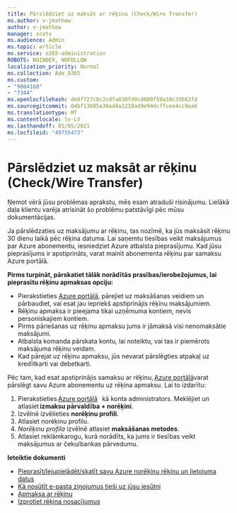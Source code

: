 ```yaml
---
title: Pārslēdziet uz maksāt ar rēķinu (Check/Wire Transfer)
ms.author: v-jmathew
author: v-jmathew
manager: scotv
ms.audience: Admin
ms.topic: article
ms.service: o365-administration
ROBOTS: NOINDEX, NOFOLLOW
localization_priority: Normal
ms.collection: Adm_O365
ms.custom:
- "9004168"
- "7344"
ms.openlocfilehash: de0f727c8c2cdfa830fd9cd600f59a10c33663fd
ms.sourcegitcommit: 04bf13605a30ad4a2218ad9e94dcffcee4cc9aa6
ms.translationtype: MT
ms.contentlocale: lv-LV
ms.lasthandoff: 01/05/2021
ms.locfileid: "49755473"
---
```

# <a name="switch-to-pay-by-invoice-checkwire-transfer"></a>Pārslēdziet uz maksāt ar rēķinu (Check/Wire Transfer)

Ņemot vērā jūsu problēmas aprakstu, mēs esam atraduši risinājumu. Lielākā daļa klientu varēja atrisināt šo problēmu patstāvīgi pēc mūsu dokumentācijas.

Ja pārslēdzaties uz maksājumu ar rēķinu, tas nozīmē, ka jūs maksāsit rēķinu 30 dienu laikā pēc rēķina datuma. Lai saņemtu tiesības veikt maksājumus par Azure abonementu, iesniedziet Azure atbalsta pieprasījumu. Kad jūsu pieprasījums ir apstiprināts, varat mainīt abonementa rēķinu par samaksu Azure portālā.

**Pirms turpināt, pārskatiet tālāk norādītās prasības/ierobežojumus, lai pieprasītu rēķinu apmaksas opciju:**

- Pierakstieties [Azure portālā](https://portal.azure.com/), pārejiet uz maksāšanas veidiem un pārbaudiet, vai esat jau iepriekš apstiprinājis rēķinu maksājumiem.
- Rēķinu apmaksa ir pieejama tikai uzņēmuma kontiem, nevis personiskajiem kontiem.
- Pirms pāriešanas uz rēķinu apmaksu jums ir jāmaksā visi nenomaksātie maksājumi.
- Atbalsta komanda pārskata kontu, lai noteiktu, vai tas ir piemērots maksājuma rēķinu veidam.
- Kad pārejat uz rēķinu apmaksu, jūs nevarat pārslēgties atpakaļ uz kredītkarti vai debetkarti.

Pēc tam, kad esat apstiprinājis samaksu ar rēķinu, [Azure portālā](https://portal.azure.com/)varat pārslēgt savu Azure abonementu uz rēķina apmaksu.
Lai to izdarītu:

1. Pierakstieties [Azure portālā](https://portal.azure.com/)   kā konta administrators. Meklējiet un atlasiet **izmaksu pārvaldība + norēķini**.
2. Izvēlnē izvēlieties **norēķinu profili**.
3. Atlasiet norēķinu profilu.
4. *Norēķinu profila* izvēlnē atlasiet **maksāšanas metodes**.
5. Atlasiet reklāmkarogu, kurā norādīts, ka jums ir tiesības veikt maksājumus ar čeku/bankas pārvedumu.

**Ieteiktie dokumenti**

- [Pieprasīt/lejupielādēt/skatīt savu Azure norēķinu rēķinu un lietojuma datus](https://docs.microsoft.com/azure/billing/billing-download-azure-invoice-daily-usage-date)
- [Kā nosūtīt e-pasta ziņojumus tieši uz jūsu iesūtni](https://docs.microsoft.com/azure/billing/billing-download-azure-invoice-daily-usage-date)
- [Apmaksa ar rēķinu](https://docs.microsoft.com/azure/billing/billing-how-to-pay-by-invoice)
- [Izprotiet rēķina nosacījumus](https://docs.microsoft.com/azure/billing/billing-understand-your-invoice)
